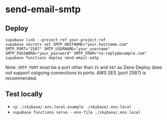 # send-email-smtp

## Deploy

```
supabase link --project-ref your-project-ref
supabase secrets set SMTP_HOSTNAME="your.hostname.com" SMTP_PORT="2587" SMTP_USERNAME="your_username" SMTP_PASSWORD="your_password" SMTP_FROM="no-reply@example.com"
supabase functions deploy send-email-smtp
```

Note: `SMTP_PORT` must be a port other than `25` and `587` as Deno Deploy does not support outgoing connections to ports. AWS SES (port 2587) is recommended.

## Test locally

- `cp ./skybase/.env.local.example ./skybase/.env.local`
- `supabase functions serve --env-file ./skybase/.env.local`
